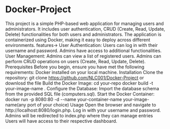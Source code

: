 # Docker-Project
This project is a simple PHP-based web application for managing users and administrators. It includes user authentication, CRUD (Create, Read, Update, Delete) functionalities for both users and administrators. The application is containerized using Docker, making it easy to deploy across different environments.
features->
User Authentication:
Users can log in with their username and password.
Admins have access to additional functionalities.
User Management:
Admins can view a list of registered users.
Admins can perform CRUD operations on users (Create, Read, Update, Delete).
Prerequisites
Before you begin, ensure you have met the following requirements:
Docker installed on your local machine.
Installation
Clone the repository:
git clone https://github.com/NLC001/Docker-Project or downlosd the file
Build the Docker Image:
cd your-repo
docker build -t your-image-name .
Configure the Database:
Import the database schema from the provided SQL file (computers.sql).
Start the Docker Container:
docker run -p 8080:80 -d --name your-container-name your-image-name(any port of your choice)
Usage
Open the browser and navigate to http://localhost:8080/login.php.
Log in with your username and password.
Admins will be redirected to index.php where they can manage entries
Users will have access to their respective dashboard.


